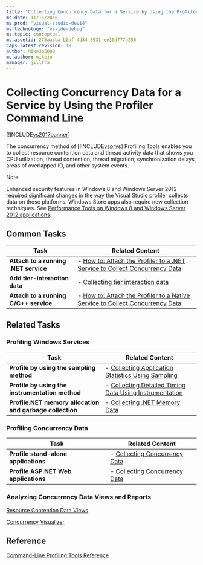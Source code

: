 ```yaml
---
title: "Collecting Concurrency Data for a Service by Using the Profiler Command Line | Microsoft Docs"
ms.date: 11/15/2016
ms.prod: "visual-studio-dev14"
ms.technology: "vs-ide-debug"
ms.topic: conceptual
ms.assetid: 275aacba-b2af-4d34-8931-ee30d777a256
caps.latest.revision: 18
author: MikeJo5000
ms.author: mikejo
manager: jillfra
---
```

# Collecting Concurrency Data for a Service by Using the Profiler Command Line
[!INCLUDE[vs2017banner](../includes/vs2017banner.md)]

The concurrency method of [!INCLUDE[vsprvs](../includes/vsprvs-md.md)] Profiling Tools enables you to collect resource contention data and thread activity data that shows you CPU utilization, thread contention, thread migration, synchronization delays, areas of overlapped IO, and other system events.  
  
> [!NOTE]
> Enhanced security features in Windows 8 and Windows Server 2012 required significant changes in the way the Visual Studio profiler collects data on these platforms. Windows Store apps also require new collection techniques. See [Performance Tools on Windows 8 and Windows Server 2012 applications](../profiling/performance-tools-on-windows-8-and-windows-server-2012-applications.md).  
  
## Common Tasks  
  
|Task|Related Content|  
|----------|---------------------|  
|**Attach to a running .NET service**|-   [How to: Attach the Profiler to a .NET Service to Collect Concurrency Data](../profiling/how-to-attach-the-profiler-to-a-dotnet-service-to-collect-concurrency-data-by-using-the-command-line.md)|  
|**Add tier-interaction data**|-   [Collecting tier interaction data](../profiling/adding-tier-interaction-data-from-the-command-line.md)|  
|**Attach to a running C/C++ service**|-   [How to: Attach the Profiler to a Native Service to Collect Concurrency Data](../profiling/how-to-attach-the-profiler-to-a-native-service-to-collect-concurrency-data-by-using-the-command-line.md)|  
  
## Related Tasks  
  
### Profiling Windows Services  
  
|Task|Related Content|  
|----------|---------------------|  
|**Profile by using the sampling method**|-   [Collecting Application Statistics Using Sampling](../profiling/collecting-application-statistics-for-services-by-using-the-profiler-sampling-method.md)|  
|**Profile by using the instrumentation method**|-   [Collecting Detailed Timing Data Using Instrumentation](../profiling/collecting-detailed-timing-data-for-services-by-using-the-instrumentation-method-from-the-profiler-command-line.md)|  
|**Profile.NET memory allocation and garbage collection**|-   [Collecting .NET Memory Data](../profiling/collecting-memory-data-from-dotnet-framework-services-by-using-the-profiler-command-line.md)|  
  
### Profiling Concurrency Data  
  
|Task|Related Content|  
|----------|---------------------|  
|**Profile stand-alone applications**|-   [Collecting Concurrency Data](../profiling/collecting-concurrency-data-for-stand-alone-applications-by-using-the-profiler-command-line.md)|  
|**Profile ASP.NET Web applications**|-   [Collecting Concurrency Data](../profiling/collecting-concurrency-data-for-an-aspnet-web-application-using-the-profiler-command-line.md)|  
  
### Analyzing Concurrency Data Views and Reports  
 [Resource Contention Data Views](../profiling/resource-contention-data-views.md)  
  
 [Concurrency Visualizer](../profiling/concurrency-visualizer.md)  
  
## Reference  
 [Command-Line Profiling Tools Reference](../profiling/command-line-profiling-tools-reference.md)
